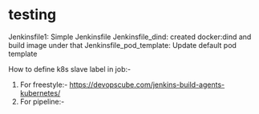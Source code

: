 # testing
Jenkinsfile1: Simple Jenkinsfile
Jenkinsfile_dind: created docker:dind and build image under that
Jenkinsfile_pod_template: Update default pod template

How to define k8s slave label in job:-
1. For freestyle:-
   https://devopscube.com/jenkins-build-agents-kubernetes/
2. For pipeline:-
